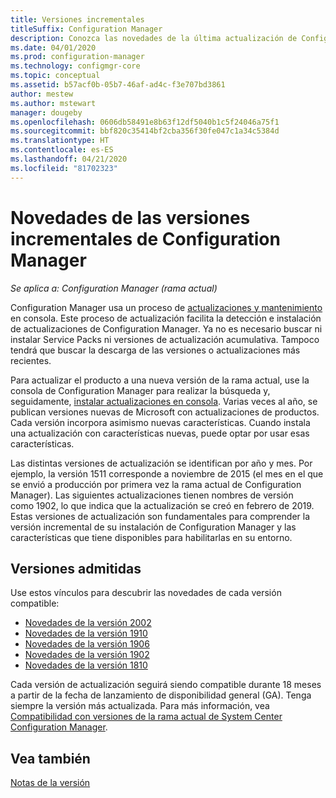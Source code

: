 ```yaml
---
title: Versiones incrementales
titleSuffix: Configuration Manager
description: Conozca las novedades de la última actualización de Configuration Manager.
ms.date: 04/01/2020
ms.prod: configuration-manager
ms.technology: configmgr-core
ms.topic: conceptual
ms.assetid: b57acf0b-05b7-46af-ad4c-f3e707bd3861
author: mestew
ms.author: mstewart
manager: dougeby
ms.openlocfilehash: 0606db58491e8b63f12df5040b1c5f24046a75f1
ms.sourcegitcommit: bbf820c35414bf2cba356f30fe047c1a34c5384d
ms.translationtype: HT
ms.contentlocale: es-ES
ms.lasthandoff: 04/21/2020
ms.locfileid: "81702323"
---
```

# <a name="whats-new-in-configuration-manager-incremental-versions"></a>Novedades de las versiones incrementales de Configuration Manager

*Se aplica a: Configuration Manager (rama actual)*

Configuration Manager usa un proceso de [actualizaciones y mantenimiento](../../servers/manage/updates.md) en consola. Este proceso de actualización facilita la detección e instalación de actualizaciones de Configuration Manager. Ya no es necesario buscar ni instalar Service Packs ni versiones de actualización acumulativa. Tampoco tendrá que buscar la descarga de las versiones o actualizaciones más recientes.

Para actualizar el producto a una nueva versión de la rama actual, use la consola de Configuration Manager para realizar la búsqueda y, seguidamente, [instalar actualizaciones en consola](../../servers/manage/install-in-console-updates.md). Varias veces al año, se publican versiones nuevas de Microsoft con actualizaciones de productos. Cada versión incorpora asimismo nuevas características. Cuando instala una actualización con características nuevas, puede optar por usar esas características.

Las distintas versiones de actualización se identifican por año y mes. Por ejemplo, la versión 1511 corresponde a noviembre de 2015 (el mes en el que se envió a producción por primera vez la rama actual de Configuration Manager). Las siguientes actualizaciones tienen nombres de versión como 1902, lo que indica que la actualización se creó en febrero de 2019. Estas versiones de actualización son fundamentales para comprender la versión incremental de su instalación de Configuration Manager y las características que tiene disponibles para habilitarlas en su entorno.

## <a name="supported-versions"></a>Versiones admitidas

Use estos vínculos para descubrir las novedades de cada versión compatible:

- [Novedades de la versión 2002](whats-new-in-version-2002.md)  
- [Novedades de la versión 1910](whats-new-in-version-1910.md)  
- [Novedades de la versión 1906](whats-new-in-version-1906.md)  
- [Novedades de la versión 1902](whats-new-in-version-1902.md)  
- [Novedades de la versión 1810](whats-new-in-version-1810.md)  

Cada versión de actualización seguirá siendo compatible durante 18 meses a partir de la fecha de lanzamiento de disponibilidad general (GA).  Tenga siempre la versión más actualizada. Para más información, vea [Compatibilidad con versiones de la rama actual de System Center Configuration Manager](../../servers/manage/current-branch-versions-supported.md).  

## <a name="see-also"></a>Vea también

[Notas de la versión](../../servers/deploy/install/release-notes.md)
